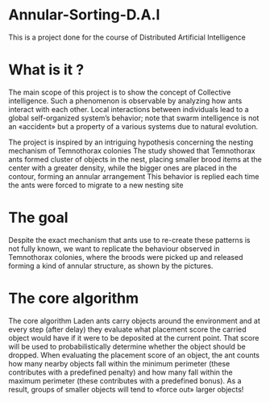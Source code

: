 # Annular-Sorting-D.A.I
This is a project done for the course of Distributed Artificial Intelligence 

# What is it ?
The main scope of this project is to show the concept of Collective intelligence. Such a phenomenon is observable by analyzing how ants interact with each other.
Local interactions between individuals lead to a global self-organized system’s behavior; note that swarm intelligence is not an «accident» but a property of a various systems due to natural evolution.

The project is inspired by an intriguing hypothesis concerning the nesting mechanism of Temnothorax colonies
The study showed that Temnothorax ants formed cluster of objects in the nest, placing smaller brood items at the center with a greater density, while the bigger ones are placed in the contour,  forming an annular arrangement
This behavior is replied each time the ants were forced to migrate to a new nesting site

# The goal 

Despite the exact mechanism that ants use to re-create these  patterns is not fully known, we want to replicate the behaviour observed in Temnothorax colonies, where the broods were picked up and released forming a kind of annular structure, as shown by the pictures.

# The core algorithm

The core algorithm
Laden ants carry objects around the environment and at every step (after delay) they evaluate what placement score the carried object would have if it were to be deposited at the current point. That score will be used to probabilistically determine whether the object should be dropped. 
When evaluating the placement score of an object, the ant counts how many nearby objects fall within the minimum perimeter (these contributes with a predefined penalty) and how many fall within the maximum perimeter (these contributes with a predefined bonus).
As a result, groups of smaller objects will tend to «force out» larger objects!

